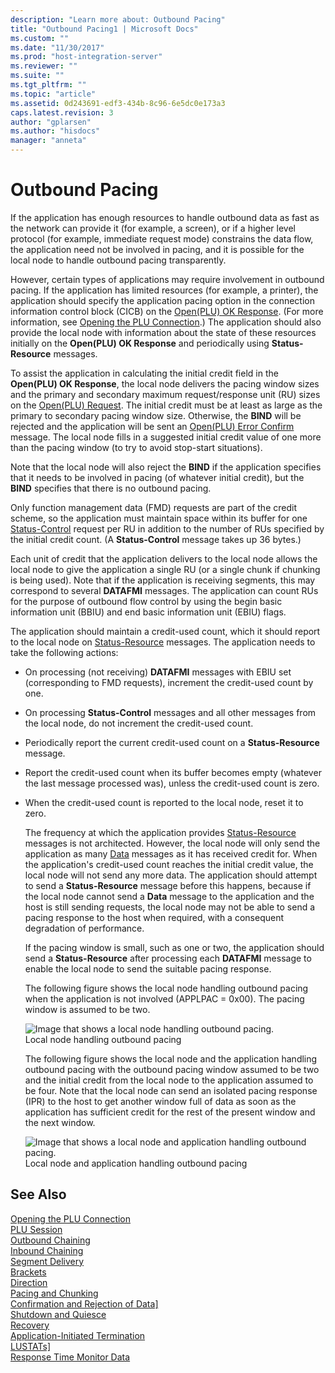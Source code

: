 ```yaml
---
description: "Learn more about: Outbound Pacing"
title: "Outbound Pacing1 | Microsoft Docs"
ms.custom: ""
ms.date: "11/30/2017"
ms.prod: "host-integration-server"
ms.reviewer: ""
ms.suite: ""
ms.tgt_pltfrm: ""
ms.topic: "article"
ms.assetid: 0d243691-edf3-434b-8c96-6e5dc0e173a3
caps.latest.revision: 3
author: "gplarsen"
ms.author: "hisdocs"
manager: "anneta"
---
```

# Outbound Pacing
If the application has enough resources to handle outbound data as fast as the network can provide it (for example, a screen), or if a higher level protocol (for example, immediate request mode) constrains the data flow, the application need not be involved in pacing, and it is possible for the local node to handle outbound pacing transparently.  
  
 However, certain types of applications may require involvement in outbound pacing. If the application has limited resources (for example, a printer), the application should specify the application pacing option in the connection information control block (CICB) on the [Open(PLU) OK Response](./open-plu-oresponse2.md). (For more information, see [Opening the PLU Connection](../core/opening-the-plu-connection1.md).) The application should also provide the local node with information about the state of these resources initially on the **Open(PLU) OK Response** and periodically using **Status-Resource** messages.  
  
 To assist the application in calculating the initial credit field in the **Open(PLU) OK Response**, the local node delivers the pacing window sizes and the primary and secondary maximum request/response unit (RU) sizes on the [Open(PLU) Request](./open-plu-request2.md). The initial credit must be at least as large as the primary to secondary pacing window size. Otherwise, the **BIND** will be rejected and the application will be sent an [Open(PLU) Error Confirm](./open-plu-error-confirm2.md) message. The local node fills in a suggested initial credit value of one more than the pacing window (to try to avoid stop-start situations).  
  
 Note that the local node will also reject the **BIND** if the application specifies that it needs to be involved in pacing (of whatever initial credit), but the **BIND** specifies that there is no outbound pacing.  
  
 Only function management data (FMD) requests are part of the credit scheme, so the application must maintain space within its buffer for one [Status-Control](./status-control1.md) request per RU in addition to the number of RUs specified by the initial credit count. (A **Status-Control** message takes up 36 bytes.)  
  
 Each unit of credit that the application delivers to the local node allows the local node to give the application a single RU (or a single chunk if chunking is being used). Note that if the application is receiving segments, this may correspond to several **DATAFMI** messages. The application can count RUs for the purpose of outbound flow control by using the begin basic information unit (BBIU) and end basic information unit (EBIU) flags.  
  
 The application should maintain a credit-used count, which it should report to the local node on [Status-Resource](./status-resource1.md) messages. The application needs to take the following actions:  
  
- On processing (not receiving) **DATAFMI** messages with EBIU set (corresponding to FMD requests), increment the credit-used count by one.  
  
- On processing **Status-Control** messages and all other messages from the local node, do not increment the credit-used count.  
  
- Periodically report the current credit-used count on a **Status-Resource** message.  
  
- Report the credit-used count when its buffer becomes empty (whatever the last message processed was), unless the credit-used count is zero.  
  
- When the credit-used count is reported to the local node, reset it to zero.  
  
  The frequency at which the application provides [Status-Resource](./status-resource1.md) messages is not architected. However, the local node will only send the application as many [Data](./data1.md) messages as it has received credit for. When the application's credit-used count reaches the initial credit value, the local node will not send any more data. The application should attempt to send a **Status-Resource** message before this happens, because if the local node cannot send a **Data** message to the application and the host is still sending requests, the local node may not be able to send a pacing response to the host when required, with a consequent degradation of performance.  
  
  If the pacing window is small, such as one or two, the application should send a **Status-Resource** after processing each **DATAFMI** message to enable the local node to send the suitable pacing response.  
  
  The following figure shows the local node handling outbound pacing when the application is not involved (APPLPAC = 0x00). The pacing window is assumed to be two.  
  
  ![Image that shows a local node handling outbound pacing.](../core/media/his-32703o.gif "his_32703o")  
  Local node handling outbound pacing  
  
  The following figure shows the local node and the application handling outbound pacing with the outbound pacing window assumed to be two and the initial credit from the local node to the application assumed to be four. Note that the local node can send an isolated pacing response (IPR) to the host to get another window full of data as soon as the application has sufficient credit for the rest of the present window and the next window.  
  
  ![Image that shows a local node and application handling outbound pacing.](../core/media/his-32703oa.gif "his_32703oa")  
  Local node and application handling outbound pacing  
  
## See Also  
 [Opening the PLU Connection](../core/opening-the-plu-connection1.md)   
 [PLU Session](../core/plu-session2.md)   
 [Outbound Chaining](../core/outbound-chaining2.md)   
 [Inbound Chaining](../core/inbound-chaining1.md)   
 [Segment Delivery](../core/segment-delivery1.md)   
 [Brackets](../core/brackets1.md)   
 [Direction](../core/direction1.md)   
 [Pacing and Chunking](../core/pacing-and-chunking1.md)   
 [Confirmation and Rejection of Data\]](../core/confirmation-and-rejection-of-data]1.md)   
 [Shutdown and Quiesce](../core/shutdown-and-quiesce1.md)   
 [Recovery](../core/recovery1.md)   
 [Application-Initiated Termination](../core/application-initiated-termination1.md)   
 [LUSTATs\]](../core/lustats]1.md)   
 [Response Time Monitor Data](../core/response-time-monitor-data1.md)
